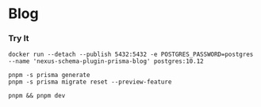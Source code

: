 # Blog

### Try It

```
docker run --detach --publish 5432:5432 -e POSTGRES_PASSWORD=postgres --name 'nexus-schema-plugin-prisma-blog' postgres:10.12
```

```
pnpm -s prisma generate
pnpm -s prisma migrate reset --preview-feature
```

```
pnpm && pnpm dev
```
